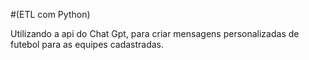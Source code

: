 #(ETL com Python)

Utilizando a api do Chat Gpt, para criar mensagens personalizadas de futebol para as equipes cadastradas.

